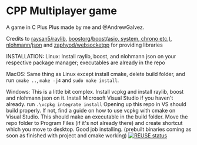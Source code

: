 # CPP Multiplayer game

A game in C Plus Plus made by me and @AndrewGalvez.

Credits to [raysan5/raylib](https://github.com/raysan5/raylib), [boostorg/boost(asio, system, chrono etc.)](https://github.com/boostorg/boost), [nlohmann/json](https://github.com/nlohmann/json) and [zaphyod/websocketpp](https://github.com/zaphoyd/websocketpp) for providing libraries

INSTALLATION:
Linux: Install raylib, boost, and nlohmann json on your respective package manager; executables are already in the repo

MacOS: Same thing as Linux except install cmake, delete build folder, and run `cmake ..`, `make -j4` and `sudo make install`.

Windows: This is a little bit complex. Install vcpkg and install raylib, boost and nlohmann json on it. Install Microsoft Visual Studio if you haven't already. run `.\vcpkg integrate install` Opening up this repo in VS should build properly. If not, find a guide on how to use vcpkg with cmake on Visual Studio. This should make an executable in the build folder. Move the repo folder to Program Files (if it's not already there) and create shortcut which you move to desktop. Good job installing.
(prebuilt binaries coming as soon as finished with project and cmake working)
[![REUSE status](https://api.reuse.software/badge/github.com/nlohmann/json)](https://api.reuse.software/info/github.com/nlohmann/json)
